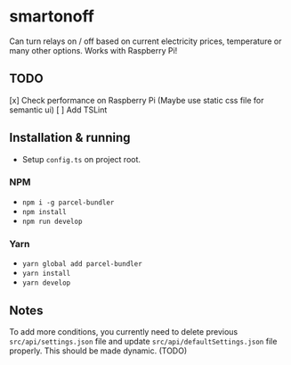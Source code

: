 # smartonoff
Can turn relays on / off based on current electricity prices, temperature or many other options. Works with Raspberry Pi!

## TODO

[x] Check performance on Raspberry Pi (Maybe use static css file for semantic ui)
[ ] Add TSLint

## Installation & running

* Setup `config.ts` on project root.

### NPM

* `npm i -g parcel-bundler`
* `npm install`
* `npm run develop`

### Yarn

* `yarn global add parcel-bundler`
* `yarn install`
* `yarn develop`

## Notes

To add more conditions, you currently need to delete previous `src/api/settings.json` file and update `src/api/defaultSettings.json` file properly. This should be made dynamic. (TODO)